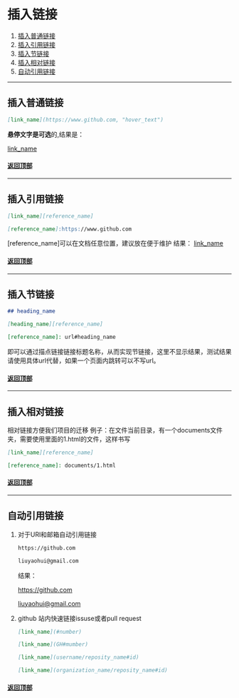 [0.0]: #插入链接
[1.0]: #插入普通链接
[2.0]: #插入引用链接
[3.0]: #插入节链接
[4.0]: #插入相对链接
[5.0]: #自动引用链接

# 插入链接
1. [插入普通链接][1.0]
2. [插入引用链接][2.0]
3. [插入节链接][3.0]
4. [插入相对链接][4.0]
5. [自动引用链接][5.0]
---
## 插入普通链接
```Markdown
[link_name](https://www.github.com, "hover_text")
```
**悬停文字是可选**的,结果是：

[link_name](https://www.github.com, "hover_text")

#### [返回顶部][0.0]
---
## 插入引用链接
```Markdown
[link_name][reference_name]

[reference_name]:https://www.github.com
```
\[reference_name]可以在文档任意位置，建议放在便于维护
结果：
[link_name][reference_name]

[reference_name]:https://www.github.com

#### [返回顶部][0.0]
---
## 插入节链接
```Markdown
## heading_name

[heading_name][reference_name]

[reference_name]: url#heading_name
```
即可以通过描点链接链接标题名称，从而实现节链接，这里不显示结果，测试结果请使用具体url代替，如果一个页面内跳转可以不写url。

#### [返回顶部][0.0]
---
## 插入相对链接
相对链接方便我们项目的迁移
例子：在文件当前目录，有一个documents文件夹，需要使用里面的1.html的文件，这样书写
```Markdown
[link_name][reference_name]

[reference_name]: documents/1.html
```
#### [返回顶部][0.0]

---
## 自动引用链接
1. 对于URl和邮箱自动引用链接
    ```Markdown
    https://github.com

    liuyaohui@gmail.com
    ```
    结果：

    https://github.com

    liuyaohui@gmail.com

2. github 站内快速链接issuse或者pull request
    ```Markdown
    [link_name](#number)

    [link_name](GH#mumber)

    [link_name](username/reposity_name#id)

    [link_name](organization_name/reposity_name#id)
    ```

#### [返回顶部][0.0]

